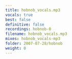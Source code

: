 ```yaml
---
title: hobnob_vocals.mp3
vocals: true
best: false
definitive: false
recordings: hobnob-0
filename: hobnob_vocals.mp3
mixes: hobnob_vocals-mp3
folder: 2007-07-28/hobnob
weight: 0
---
```

